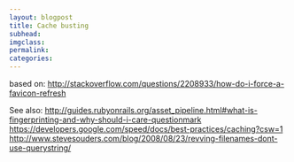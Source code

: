 ```yaml
---
layout: blogpost
title: Cache busting
subhead:
imgclass:
permalink:
categories:
---
```


based on: http://stackoverflow.com/questions/2208933/how-do-i-force-a-favicon-refresh

See also:
http://guides.rubyonrails.org/asset_pipeline.html#what-is-fingerprinting-and-why-should-i-care-questionmark
https://developers.google.com/speed/docs/best-practices/caching?csw=1
http://www.stevesouders.com/blog/2008/08/23/revving-filenames-dont-use-querystring/